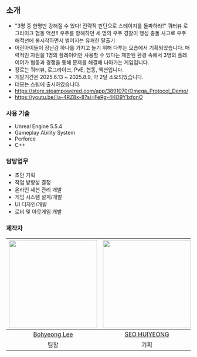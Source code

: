 ## 소개
* "3명 중 한명만 강해질 수 있다! 전략적 판단으로 스테이지를 돌파하라!" 쿼터뷰 로그라이크 협동 액션!! 우주를 항해하던 세 명의 우주 경찰이 행성 충돌 사고로 우주 해적선에 불시착하면서 벌어지는 유쾌한 탈출기
* 어린아이들이 장난감 하나를 가지고 놀기 위해 다투는 모습에서 기획되었습니다. 매력적인 자원을 1명의 플레이어만 사용할 수 있다는 제한된 환경 속에서 3명의 플레이어가 협동과 경쟁을 통해 문제를 해결해 나아가는 게임입니다.
* 장르는 쿼터뷰, 로그라이크, PvE, 협동, 액션입니다.
* 개발기간은 2025.6.13 ~ 2025.8.9, 약 2달 소요되었습니다.
* 데모는 스팀에 출시하였습니다.
* https://store.steampowered.com/app/3891070/Omega_Protocol_Demo/
* https://youtu.be/Iia-4RZ8x-8?si=FeRg-4KO9Y1xfonO


### 사용 기술
* Unreal Engine 5.5.4
* Gameplay Ability System
* Perforce
* C++


### 담당업무
* 초안 기획
* 작업 방향성 결정
* 온라인 세션 관리 개발
* 게임 시스템 설계/개발
* UI 디자인/개발
* 로비 및 아웃게임 개발


### 제작자
|<img src="https://github.com/leebo155.png" width=240>|<img src="https://github.com/shng6815.png" width="240">|<img src="https://github.com/kofeeel.png" width=240>|<img src="https://github.com/Baekbanjang.png" width=240>|<img src="https://github.com/chaseunggeun.png" width=240>|
|:--:|:--:|:--:|:--:|:--:|
|[Bohyeong Lee](https://github.com/leebo155)|[SEO HUIYEONG](https://github.com/shng6815)|[Hasimu](https://github.com/kofeeel)|[Baekbanjang](https://github.com/Baekbanjang)|[chaseunggeun](https://github.com/chaseunggeun)|
|팀장|기획|클라이언트|클라이언트|클라이언트|
